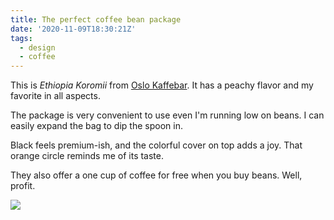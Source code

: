 ```yaml
---
title: The perfect coffee bean package
date: '2020-11-09T18:30:21Z'
tags:
  - design
  - coffee
---
```


This is _Ethiopia Koromii_ from [Oslo Kaffebar](https://www.instagram.com/oslokaffebar/). It has a peachy flavor and my favorite in all aspects.

The package is very convenient to use even I'm running low on beans.
I can easily expand the bag to dip the spoon in.

Black feels premium-ish, and the colorful cover on top adds a joy.
That orange circle reminds me of its taste.

They also offer a one cup of coffee for free when you buy beans. Well, profit.

![](/images/notes/coffee-oslo.jpeg)
